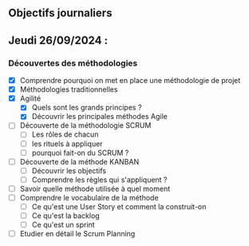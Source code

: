 ## Objectifs journaliers

## Jeudi 26/09/2024 :

### Découvertes des méthodologies

- [X] Comprendre pourquoi on met en place une méthodologie de projet
- [X] Méthodologies traditionnelles
- [X] Agilité
  - [X] Quels sont les grands principes ?
  - [X] Découvrir les principales méthodes Agile
- [ ] Découverte de la méthodologie SCRUM
  - [ ] Les rôles de chacun
  - [ ] les rituels à appliquer
  - [ ] pourquoi fait-on du SCRUM ?
- [ ] Découverte de la méthode KANBAN
  - [ ] Découvrir les objectifs
  - [ ] Comprendre les règles qui s'appliquent ?
- [ ] Savoir quelle méthode utilisée à quel moment
- [ ] Comprendre le vocabulaire de la méthode
  - [ ] Ce qu'est une User Story et comment la construit-on
  - [ ] Ce qu'est la backlog
  - [ ] Ce qu'est un sprint
- [ ] Etudier en détail le Scrum Planning